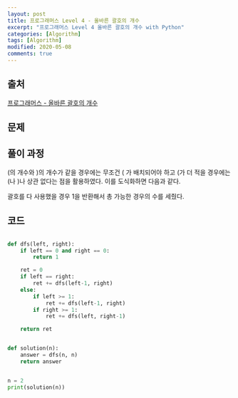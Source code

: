 ```yaml
---
layout: post
title: 프로그래머스 Level 4 - 올바른 괄호의 개수
excerpt: "프로그래머스 Level 4 올바른 괄호의 개수 with Python"
categories: [Algorithm]
tags: [Algorithm]
modified: 2020-05-08
comments: true
---
```


## 출처
[프로그래머스 - 올바른 괄호의 개수](https://programmers.co.kr/learn/courses/30/lessons/17676)


## 문제



## 풀이 과정
(의 개수와 )의 개수가 같을 경우에는 무조건 ( 가 배치되어야 하고 
(가 더 적을 경우에는 (나 )나 상관 없다는 점을 활용하였다. 
이를 도식화하면 다음과 같다.

괄호를 다 사용했을 경우 1을 반환해서 총 가능한 경우의 수를 세줬다.

## 코드
~~~ python

def dfs(left, right):
    if left == 0 and right == 0:
        return 1

    ret = 0
    if left == right:
        ret += dfs(left-1, right)
    else:
        if left >= 1:
            ret += dfs(left-1, right)
        if right >= 1:
            ret += dfs(left, right-1)

    return ret


def solution(n):
    answer = dfs(n, n)
    return answer


n = 2
print(solution(n))

~~~

